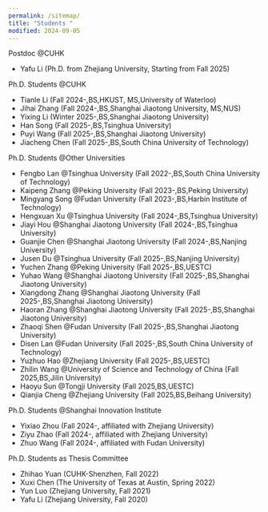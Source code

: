 ```yaml
---
permalink: /sitemap/
title: "Students "
modified: 2024-09-05
---
```

Postdoc @CUHK
* Yafu Li (Ph.D. from Zhejiang University, Starting from Fall 2025)

Ph.D. Students @CUHK
* Tianle Li (Fall 2024-,BS,HKUST, MS,University of Waterloo)
* Jihai Zhang (Fall 2024-,BS,Shanghai Jiaotong University, MS,NUS)
* Yixing Li (Winter 2025-,BS,Shanghai Jiaotong University)
* Han Song (Fall 2025-,BS,Tsinghua University)
* Puyi Wang (Fall 2025-,BS,Shanghai Jiaotong University)
* Jiacheng Chen (Fall 2025-,BS,South China University of Technology)

Ph.D. Students @Other Universities
* Fengbo Lan @Tsinghua University (Fall 2022-,BS,South China University of Technology)
* Kaipeng Zhang @Peking University (Fall 2023-,BS,Peking University)
* Mingyang Song @Fudan University (Fall 2023-,BS,Harbin Institute of Technology)
* Hengxuan Xu @Tsinghua University (Fall 2024-,BS,Tsinghua University)
* Jiayi Hou @Shanghai Jiaotong University (Fall 2024-,BS,Tsinghua University)
* Guanjie Chen @Shanghai Jiaotong University (Fall 2024-,BS,Nanjing University)
* Jusen Du @Tsinghua University (Fall 2025-,BS,Nanjing University)
* Yuchen Zhang @Peking University (Fall 2025-,BS,UESTC)
* Yuhao Wang @Shanghai Jiaotong University (Fall 2025-,BS,Shanghai Jiaotong University)
* Xiangdong Zhang @Shanghai Jiaotong University (Fall 2025-,BS,Shanghai Jiaotong University)
* Haoran Zhang @Shanghai Jiaotong University (Fall 2025-,BS,Shanghai Jiaotong University)
* Zhaoqi Shen @Fudan University (Fall 2025-,BS,Shanghai Jiaotong University)
* Disen Lan @Fudan University (Fall 2025-,BS,South China University of Technology)
* Yuzhuo Hao @Zhejiang University (Fall 2025-,BS,UESTC)
* Zhilin Wang @University of Science and Technology of China (Fall 2025,BS,Jilin University)
* Haoyu Sun @Tongji University (Fall 2025,BS,UESTC)
* Qianjia Cheng @Zhejiang University (Fall 2025,BS,Beihang University)

Ph.D. Students @Shanghai Innovation Institute
* Yixiao Zhou (Fall 2024-, affiliated with Zhejiang University)
* Ziyu Zhao (Fall 2024-, affiliated with Zhejiang University)
* Zhuo Wang (Fall 2024-, affiliated with Fudan University)

Ph.D. Students as Thesis Committee
* Zhihao Yuan (CUHK-Shenzhen, Fall 2022)
* Xuxi Chen (The University of Texas at Austin, Spring 2022)
* Yun Luo (Zhejiang University, Fall 2021)
* Yafu Li (Zhejiang University, Fall 2020)
